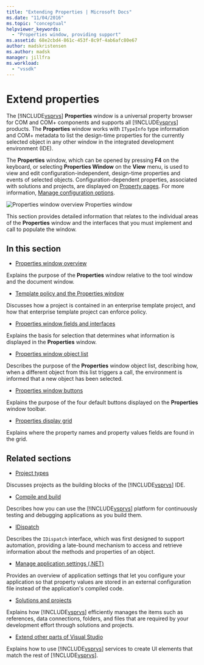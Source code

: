 ```yaml
---
title: "Extending Properties | Microsoft Docs"
ms.date: "11/04/2016"
ms.topic: "conceptual"
helpviewer_keywords:
  - "Properties window, providing support"
ms.assetid: 68e2cbd4-861c-453f-8c9f-4ab6afc80e67
author: madskristensen
ms.author: madsk
manager: jillfra
ms.workload:
  - "vssdk"
---
```

# Extend properties
The [!INCLUDE[vsprvs](../../code-quality/includes/vsprvs_md.md)] **Properties** window is a universal property browser for COM and COM+ components and supports all [!INCLUDE[vsprvs](../../code-quality/includes/vsprvs_md.md)] products. The **Properties** window works with `ITypeInfo` type information and COM+ metadata to list the design-time properties for the currently selected object in any other window in the integrated development environment (IDE).

 The **Properties** window, which can be opened by pressing **F4** on the keyboard, or selecting **Properties Window** on the **View** menu, is used to view and edit configuration-independent, design-time properties and events of selected objects. Configuration-dependent properties, associated with solutions and projects, are displayed on [Property pages](../../extensibility/internals/property-pages.md). For more information, [Manage configuration options](../../extensibility/internals/managing-configuration-options.md).

 ![Properties window overview](../../extensibility/internals/media/vspropertieswindow.png "vsPropertiesWindow")
Properties window

 This section provides detailed information that relates to the individual areas of the **Properties** window and the interfaces that you must implement and call to populate the window.

## In this section
- [Properties window overview](../../extensibility/internals/properties-window-overview.md)

 Explains the purpose of the **Properties** window relative to the tool window and the document window.

- [Template policy and the Properties window](../../extensibility/internals/template-policy-and-the-properties-window.md)

 Discusses how a project is contained in an enterprise template project, and how that enterprise template project can enforce policy.

- [Properties window fields and interfaces](../../extensibility/internals/properties-window-fields-and-interfaces.md)

 Explains the basis for selection that determines what information is displayed in the **Properties** window.

- [Properties window object list](../../extensibility/internals/properties-window-object-list.md)

 Describes the purpose of the **Properties** window object list, describing how, when a different object from this list triggers a call, the environment is informed that a new object has been selected.

- [Properties window buttons](../../extensibility/internals/properties-window-buttons.md)

 Explains the purpose of the four default buttons displayed on the **Properties** window toolbar.

- [Properties display grid](../../extensibility/internals/properties-display-grid.md)

 Explains where the property names and property values fields are found in the grid.

## Related sections
- [Project types](../../extensibility/internals/project-types.md)

 Discusses projects as the building blocks of the [!INCLUDE[vsprvs](../../code-quality/includes/vsprvs_md.md)] IDE.

- [Compile and build](../../ide/compiling-and-building-in-visual-studio.md)

 Describes how you can use the [!INCLUDE[vsprvs](../../code-quality/includes/vsprvs_md.md)] platform for continuously testing and debugging applications as you build them.

- [IDispatch](/previous-versions/windows/desktop/api/oaidl/nn-oaidl-idispatch)

 Describes the `IDispatch` interface, which was first designed to support automation, providing a late-bound mechanism to access and retrieve information about the methods and properties of an object.

- [Manage application settings (.NET)](../../ide/managing-application-settings-dotnet.md)

 Provides an overview of application settings that let you configure your application so that property values are stored in an external configuration file instead of the application's compiled code.

- [Solutions and projects](../../ide/solutions-and-projects-in-visual-studio.md)

 Explains how [!INCLUDE[vsprvs](../../code-quality/includes/vsprvs_md.md)] efficiently manages the items such as references, data connections, folders, and files that are required by your development effort through solutions and projects.

- [Extend other parts of Visual Studio](../../extensibility/extending-other-parts-of-visual-studio.md)

 Explains how to use [!INCLUDE[vsprvs](../../code-quality/includes/vsprvs_md.md)] services to create UI elements that match the rest of [!INCLUDE[vsprvs](../../code-quality/includes/vsprvs_md.md)].
